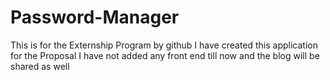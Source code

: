 # Password-Manager

This is for the Externship Program by github
I have created this application for the Proposal 
I have not added any front end till now and the blog will be shared as well 
